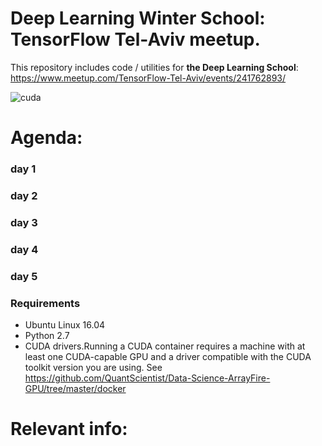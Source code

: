 
# Deep Learning Winter School: TensorFlow Tel-Aviv meetup. 

This repository includes code / utilities for **the Deep Learning School**:
https://www.meetup.com/TensorFlow-Tel-Aviv/events/241762893/


![cuda](https://github.com/QuantScientist/Data-Science-ArrayFire-GPU/blob/master/docker/cuda-test1.png)

# Agenda:

### day 1
### day 2
### day 3
### day 4
### day 5


### Requirements
- Ubuntu Linux 16.04
- Python 2.7 
- CUDA drivers.Running a CUDA container requires a machine with at least one CUDA-capable GPU and a driver compatible with the CUDA toolkit version you are using.
See https://github.com/QuantScientist/Data-Science-ArrayFire-GPU/tree/master/docker


# Relevant info:


